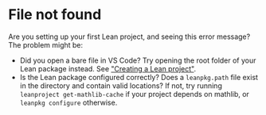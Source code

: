 # File not found

Are you setting up your first Lean project, and seeing this error message? The problem might be:
- Did you open a bare file in VS Code? Try opening the root folder
  of your Lean package instead. See ["Creating a Lean project"](lean3/install/project.html).
- Is the Lean package configured correctly? Does a `leanpkg.path` file exist
  in the directory and contain valid locations? If not, try running
  `leanproject get-mathlib-cache` if your project depends on mathlib, or
  `leanpkg configure` otherwise.
